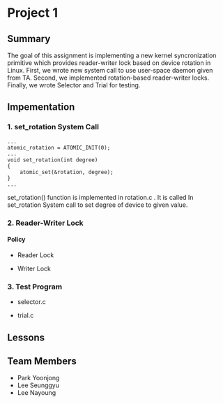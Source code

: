 Project 1
===================

## Summary 

The goal of this assignment is implementing a new kernel syncronization primitive which provides reader-writer lock based on device rotation in Linux. First, we wrote new system call to use user-space daemon given from TA. Second, we implemented rotation-based reader-writer locks. Finally, we wrote Selector and Trial for testing.

## Impementation

### 1. set_rotation System Call


```
...
atomic_rotation = ATOMIC_INIT(0);
...
void set_rotation(int degree)
{
	atomic_set(&rotation, degree);
}
...
```

set_rotation() function is implemented in rotation.c . It is called In set_rotation System call to set degree of device to given value. 

### 2. Reader-Writer Lock


#### Policy

* Reader Lock

* Writer Lock

### 3. Test Program

* selector.c

* trial.c

## Lessons

## Team Members

* Park Yoonjong
* Lee Seunggyu
* Lee Nayoung

